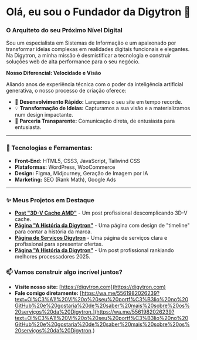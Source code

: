# Olá, eu sou o Fundador da Digytron 👋

### O Arquiteto do seu Próximo Nível Digital

Sou um especialista em Sistemas de Informação e um apaixonado por transformar ideias complexas em realidades digitais funcionais e elegantes. Na Digytron, a minha missão é desmistificar a tecnologia e construir soluções web de alta performance para o seu negócio.

**Nosso Diferencial: Velocidade e Visão**

Aliando anos de experiência técnica com o poder da inteligência artificial generativa, o nosso processo de criação oferece:
- 🚀 **Desenvolvimento Rápido:** Lançamos o seu site em tempo recorde.
- 💡 **Transformação de Ideias:** Capturamos a sua visão e a materializamos num design impactante.
- 🤝 **Parceria Transparente:** Comunicação direta, de entusiasta para entusiasta.

---

### 🔧 Tecnologias e Ferramentas:

* **Front-End:** HTML5, CSS3, JavaScript, Tailwind CSS
* **Plataformas:** WordPress, WooCommerce
* **Design:** Figma, Midjourney, Geração de Imagem por IA
* **Marketing:** SEO (Rank Math), Google Ads

---

### ✨ Meus Projetos em Destaque



* **[Post "3D-V Cache AMD"](https://digytron.com/o-que-e-3d-v-cache-amd/)** - Um post profissional descomplicando 3D-V cache.
* **[Página "A História da Digytron"](https://digytron.com/a-historia-da-digytron/)** - Uma página com design de "timeline" para contar a história da marca.
* **[Página de Serviços Digytron](https://digytron.com/servicos/)** - Uma página de serviços clara e profissional para apresentar ofertas.
* **[Página "A História da Digytron"](https://digytron.com/melhores-processadores-custo-beneficio-2025/)** - Um post profissional rankiando melhores processadores 2025.


### 📫 Vamos construir algo incrível juntos?

* **Visite nosso site:** [https://digytron.com](https://digytron.com)
* **Fale comigo diretamente:** [https://wa.me/5561982026239?text=Ol%C3%A1!%20Vi%20o%20seu%20portf%C3%B3lio%20no%20GitHub%20e%20gostaria%20de%20saber%20mais%20sobre%20os%20serviços%20da%20Digytron.](https://wa.me/5561982026239?text=Ol%C3%A1!%20Vi%20o%20seu%20portf%C3%B3lio%20no%20GitHub%20e%20gostaria%20de%20saber%20mais%20sobre%20os%20serviços%20da%20Digytron.)
